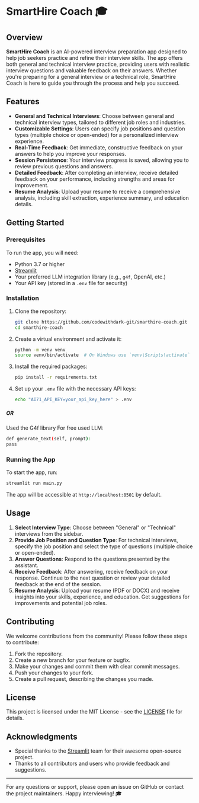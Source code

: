 # SmartHire Coach 🎓

## Overview
**SmartHire Coach** is an AI-powered interview preparation app designed to help job seekers practice and refine their interview skills. The app offers both general and technical interview practice, providing users with realistic interview questions and valuable feedback on their answers. Whether you're preparing for a general interview or a technical role, SmartHire Coach is here to guide you through the process and help you succeed.

## Features
- **General and Technical Interviews**: Choose between general and technical interview types, tailored to different job roles and industries.
- **Customizable Settings**: Users can specify job positions and question types (multiple choice or open-ended) for a personalized interview experience.
- **Real-Time Feedback**: Get immediate, constructive feedback on your answers to help you improve your responses.
- **Session Persistence**: Your interview progress is saved, allowing you to review previous questions and answers.
- **Detailed Feedback**: After completing an interview, receive detailed feedback on your performance, including strengths and areas for improvement.
- **Resume Analysis**: Upload your resume to receive a comprehensive analysis, including skill extraction, experience summary, and education details.

## Getting Started
### Prerequisites
To run the app, you will need:
- Python 3.7 or higher
- [Streamlit](https://streamlit.io/)
- Your preferred LLM integration library (e.g., `g4f`, OpenAI, etc.)
- Your API key (stored in a `.env` file for security)

### Installation
1. Clone the repository:
   ```sh
   git clone https://github.com/codewithdark-git/smarthire-coach.git
   cd smarthire-coach
   ```

2. Create a virtual environment and activate it:
   ```sh
   python -m venv venv
   source venv/bin/activate  # On Windows use `venv\Scripts\activate`
   ```

3. Install the required packages:
   ```sh
   pip install -r requirements.txt
   ```

4. Set up your `.env` file with the necessary API keys:
   ```sh
   echo "AI71_API_KEY=your_api_key_here" > .env
   ```
##### *OR*
  Used the G4f library For free used LLM:
   ```sh
   def generate_text(self, prompt):
   pass
   ```

### Running the App
To start the app, run:
```sh
streamlit run main.py
```
The app will be accessible at `http://localhost:8501` by default.

## Usage
1. **Select Interview Type**: Choose between "General" or "Technical" interviews from the sidebar.
2. **Provide Job Position and Question Type**: For technical interviews, specify the job position and select the type of questions (multiple choice or open-ended).
3. **Answer Questions**: Respond to the questions presented by the assistant.
4. **Receive Feedback**: After answering, receive feedback on your response. Continue to the next question or review your detailed feedback at the end of the session.
5. **Resume Analysis**: Upload your resume (PDF or DOCX) and receive insights into your skills, experience, and education. Get suggestions for improvements and potential job roles.

## Contributing
We welcome contributions from the community! Please follow these steps to contribute:
1. Fork the repository.
2. Create a new branch for your feature or bugfix.
3. Make your changes and commit them with clear commit messages.
4. Push your changes to your fork.
5. Create a pull request, describing the changes you made.

## License
This project is licensed under the MIT License - see the [LICENSE](LICENSE) file for details.

## Acknowledgments
- Special thanks to the [Streamlit](https://streamlit.io/) team for their awesome open-source project.
- Thanks to all contributors and users who provide feedback and suggestions.

---

For any questions or support, please open an issue on GitHub or contact the project maintainers. Happy interviewing! 🎓